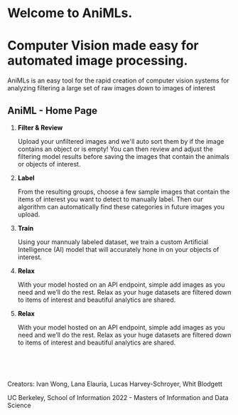 <h1 class="cap">Welcome to AniMLs.</h1>
<h1 class="cap">Computer Vision made easy for automated image processing.</h1>
<p>AniMLs is an easy tool for the rapid creation of computer vision systems for analyzing filtering a large set of raw images down to images of interest <br></p>

## AniML - Home Page

<html>
<head>
    <title>AniML Detect with YOLOv5</title>
    <script src="https://code.jquery.com/jquery-3.5.1.min.js" integrity="sha256-9/aliU8dGd2tb6OSsuzixeV4y/faTqgFtohetphbbj0=" crossorigin="anonymous"></script>
    <script src="https://stackpath.bootstrapcdn.com/bootstrap/4.5.2/js/bootstrap.min.js"></script>
    <link rel="stylesheet" href="../static/css/styles.css">
    <link rel="stylesheet" href="https://stackpath.bootstrapcdn.com/bootstrap/4.5.2/css/bootstrap.min.css" integrity="sha384-JcKb8q3iqJ61gNV9KGb8thSsNjpSL0n8PARn9HuZOnIxN0hoP+VmmDGMN5t9UJ0Z"
        crossorigin="anonymous">
</head>
</html>

1. <span style="color:black"> **Filter & Review**</span>


    Upload your unfiltered images and we'll auto sort them by if the image contains an object or is empty! You can then review and adjust the filtering model results before saving the images that contain the animals or objects of interest. 

2. <span style="color:black"> **Label**</span>

    From the resulting groups, choose a few sample images that contain the items of interest you want to detect to manually label. Then our algorithm can automatically find these categories in future images you upload.

3. <span style="color:black"> **Train**</span>

    Using your mannualy labeled dataset, we train a custom Artificial Intelligence (AI) model that will accurately hone in on your objects of interest.

4. <span style="color:black"> **Relax**</span>

    With your model hosted on an API endpoint, simple add images as you need and we’ll do the rest. Relax as your huge datasets are filtered down to items of interest and beautiful analytics are shared.

5. <span style="color:black"> **Relax**</span>

    With your model hosted on an API endpoint, simple add images as you need and we’ll do the rest. Relax as your huge datasets are filtered down to items of interest and beautiful analytics are shared.


&nbsp;

&nbsp;
   
Creators:
Ivan Wong,
Lana Elauria,
Lucas Harvey-Schroyer,
Whit Blodgett

UC Berkeley, School of Information 2022 - Masters of Information and Data Science

